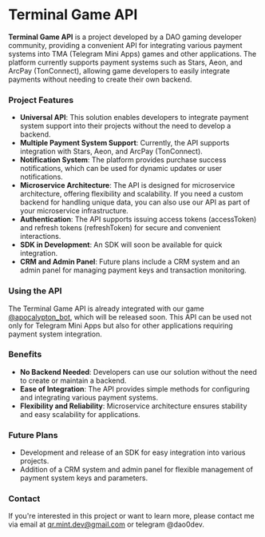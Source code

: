 # Terminal Game API

**Terminal Game API** is a project developed by a DAO gaming developer community, providing a convenient API for integrating various payment systems into TMA (Telegram Mini Apps) games and other applications. The platform currently supports payment systems such as Stars, Aeon, and ArcPay (TonConnect), allowing game developers to easily integrate payments without needing to create their own backend.

### Project Features

- **Universal API**: This solution enables developers to integrate payment system support into their projects without the need to develop a backend.
- **Multiple Payment System Support**: Currently, the API supports integration with Stars, Aeon, and ArcPay (TonConnect).
- **Notification System**: The platform provides purchase success notifications, which can be used for dynamic updates or user notifications.
- **Microservice Architecture**: The API is designed for microservice architecture, offering flexibility and scalability. If you need a custom backend for handling unique data, you can also use our API as part of your microservice infrastructure.
- **Authentication**: The API supports issuing access tokens (accessToken) and refresh tokens (refreshToken) for secure and convenient interactions.
- **SDK in Development**: An SDK will soon be available for quick integration.
- **CRM and Admin Panel**: Future plans include a CRM system and an admin panel for managing payment keys and transaction monitoring.

### Using the API

The Terminal Game API is already integrated with our game [@apocalypton_bot](https://t.me/apocalypton_bot), which will be released soon. This API can be used not only for Telegram Mini Apps but also for other applications requiring payment system integration.

### Benefits

- **No Backend Needed**: Developers can use our solution without the need to create or maintain a backend.
- **Ease of Integration**: The API provides simple methods for configuring and integrating various payment systems.
- **Flexibility and Reliability**: Microservice architecture ensures stability and easy scalability for applications.

### Future Plans

- Development and release of an SDK for easy integration into various projects.
- Addition of a CRM system and admin panel for flexible management of payment system keys and parameters.

### Contact

If you're interested in this project or want to learn more, please contact me via email at qr.mint.dev@gmail.com or telegram @dao0dev.

